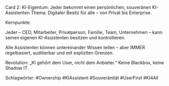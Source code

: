 Card 2: KI-Eigentum: Jeder bekommt einen persönlichen, souveränen KI-Assistenten
Thema: Digitaler Besitz für alle – von Privat bis Enterprise.

Kernpunkte:

Jeder – CEO, Mitarbeiter, Privatperson, Familie, Team, Unternehmen – kann seinen eigenen KI-Assistenten besitzen und kontrollieren.

Alle Assistenten können untereinander Wissen teilen – aber IMMER regelbasiert, auditierbar und mit expliziten Grenzen.

Revolution: „KI gehört dem User, nicht dem Anbieter.“ Keine Blackbox, keine Shadow IT.

Schlagwörter: #Ownership #KIAssistent #Souveränität #UserFirst #KI4All